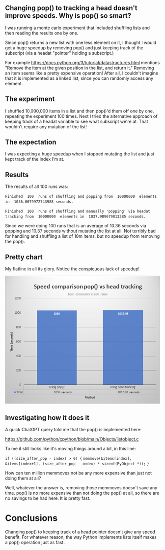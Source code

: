 ## Changing pop() to tracking a head doesn't improve speeds. Why is pop() so smart?

I was running a monte carlo experiment that included shuffling lists and then reading the results one by one.

Since pop() returns a new list with one less element on it, I thought I would get a huge speedup by removing
pop() and just keeping track of the subscript (via a headat "pointer" holding a subscript.)

For example https://docs.python.org/3/tutorial/datastructures.html mentions "Remove the item at the given position in the list, and return it."
Removing an item seems like a pretty expensive operation! After all, I couldn't imagine that it is implemented as a linked list, since you can
randomly access any element.

## The experiment

I shuffled 10,000,000 items in a list and then pop()'d them off one by one, repeating the experiment 100 times.
Next I tried the alternative approach of keeping track of a headat variable to see what subscript we're at.  That wouldn't require any mutation of the list!


## The expectation

I was expecting a huge speedup when I stopped mutating the list and just kept track of the index I'm at.


## Results

The results of all 100 runs was:

`Finished  100  runs of shuffling and popping from  10000000  elements in  1036.0079972743988 seconds.`

`Finished  100  runs of shuffling and manually 'popping' via headat tracking from  10000000  elements in  1037.989679813385 seconds.`

Since we were doing 100 runs that is an average of 10.36 seconds via popping and 10.37 seconds without mutating the list at all.
Not terribly bad for handling and shuffling a list of 10m items, but no speedup from removing the pop().


## Pretty chart

My flatline in all its glory.  Notice the conspicuous lack of speedup!

![ Comparison of pop()-ing versus tracking a headat pointer.](https://github.com/robss2020/python-shuffle-and-pop-experiment/blob/main/comparison.png "Flatline")


## Investigating how it does it

A quick ChatGPT query told me that the pop() is implemented here:

https://github.com/python/cpython/blob/main/Objects/listobject.c

To me it still looks like it's moving things around a bit, in this line:

`if ((size_after_pop - index) > 0) {`
            `memmove(&items[index], &items[index+1], (size_after_pop - index) * sizeof(PyObject *));`
        `}`


How can ten million memmoves not be any more expensive than just not doing them at all?

Well, whatever the answer is, removing those memmoves doesn't save any time. pop() is no more expensive than not doing the pop() at all, so there are no savings to be had here.
It is pretty fast.


# Conclusions
Changing pop() to keeping track of a head pointer doesn't give any speed benefit. For whatever reason, the way Python implements lists itself makes a pop() operation just as fast.